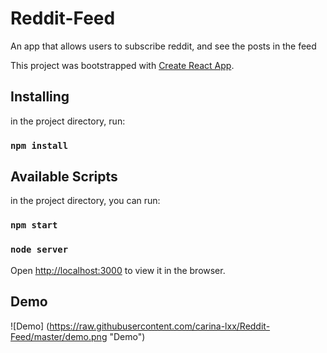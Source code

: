 # Reddit-Feed
An app that allows users to subscribe reddit,  and see the posts in the feed

This project was bootstrapped with [Create React App](https://github.com/facebook/create-react-app).


## Installing

in the project directory, run:
### `npm install`



## Available Scripts

in the project directory, you can run:

### `npm start`
### `node server`

Open [http://localhost:3000](http://localhost:3000) to view it in the browser.

## Demo

![Demo] (https://raw.githubusercontent.com/carina-lxx/Reddit-Feed/master/demo.png "Demo")


